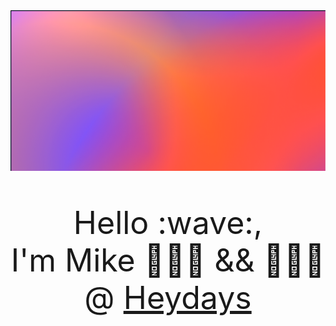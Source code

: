 <img src="./hello.png">

<p style="font-size: 50px; text-align: center;">Hello :wave:,<br/> I'm Mike 👨🏾‍🎨 && 👨🏾‍💻 @ <a href="https://heydays.no">Heydays</p>
